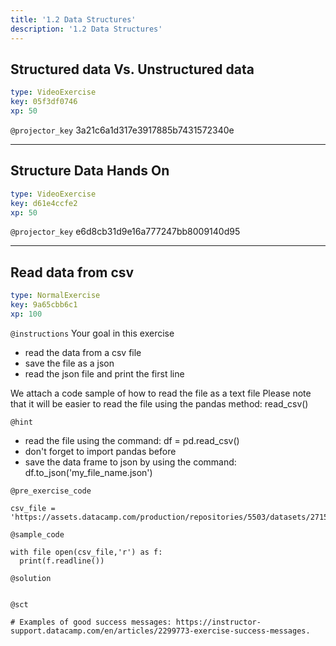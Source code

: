 ```yaml
---
title: '1.2 Data Structures'
description: '1.2 Data Structures'
---
```


## Structured data Vs. Unstructured data

```yaml
type: VideoExercise
key: 05f3df0746
xp: 50
```

`@projector_key`
3a21c6a1d317e3917885b7431572340e

---

## Structure Data Hands On

```yaml
type: VideoExercise
key: d61e4ccfe2
xp: 50
```

`@projector_key`
e6d8cb31d9e16a777247bb8009140d95

---

## Read data from csv

```yaml
type: NormalExercise
key: 9a65cbb6c1
xp: 100
```

<!-- Guidelines for contexts: https://instructor-support.datacamp.com/en/articles/2375526-course-coding-exercises. -->

`@instructions`
Your goal in this exercise
- read the data from a csv file 
- save the file as a json 
- read the json file and print the first line 

We attach a code sample of how to read the file as a text file
Please note that it will be easier to read the file using the pandas method: read_csv()

`@hint`
<!-- Examples of good hints: https://instructor-support.datacamp.com/en/articles/2379164-hints-best-practices. -->
- read the file using the command: df = pd.read_csv()
- don't forget to import pandas before
- save the data frame to json by using the command: df.to_json('my_file_name.json')

`@pre_exercise_code`
```{python}
csv_file = 'https://assets.datacamp.com/production/repositories/5503/datasets/271580220b9d9f5d16bd1b56fb6eff6be522ac9a/csv_data_100.csv'

```

`@sample_code`
```{python}
with file open(csv_file,'r') as f:
  print(f.readline())
```

`@solution`
```{python}

```

`@sct`
```{python}
# Examples of good success messages: https://instructor-support.datacamp.com/en/articles/2299773-exercise-success-messages.
```
